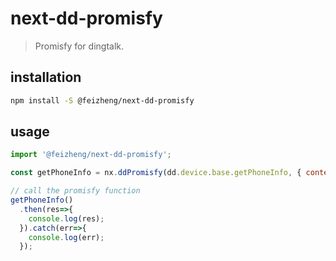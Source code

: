 # next-dd-promisfy
> Promisfy for dingtalk.

## installation
```bash
npm install -S @feizheng/next-dd-promisfy
```

## usage
```js
import '@feizheng/next-dd-promisfy';

const getPhoneInfo = nx.ddPromisfy(dd.device.base.getPhoneInfo, { context: dd.device.base });

// call the promisfy function
getPhoneInfo()
  .then(res=>{
    console.log(res);
  }).catch(err=>{
    console.log(err);
  });
```

